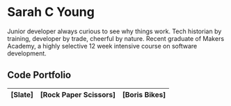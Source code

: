 # Sarah C Young

Junior developer always curious to see why things work. Tech historian by training, developer by trade, cheerful by nature. Recent graduate of Makers Academy, a highly selective 12 week intensive course on software development.

## Code Portfolio

| [Slate] | [Rock Paper Scissors] | [Boris Bikes] |
|---|---|---|